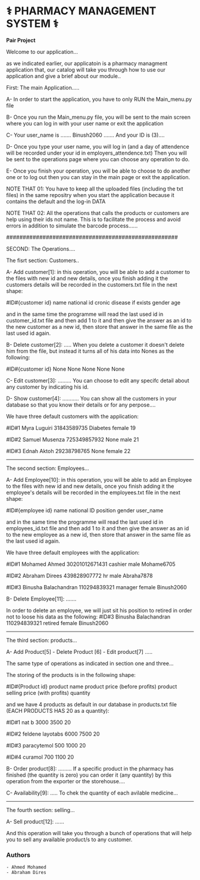 # ⚕️ PHARMACY MANAGEMENT SYSTEM ⚕️ 

**Pair Project**

Welcome to our application...

as we indicated earlier, our applicatoin is a pharmacy managment application that, 
our catalog will take you through how to use our application and give a brief about our module..

First: The main Application.....

A- In order to start the application, you have to only RUN the Main_menu.py file

B- Once you run the Main_menu.py file, you will be sent to the main screen where 
you can log in with your user name or exit the application

C- Your user_name is .......  Binush2060 ....... And your ID is (3)....

D- Once you type your user name, you will log in 
(and a day of attendence will be recorded under your id in employers_attendence.txt)
 Then you will be sent to the operations page where you can choose any operation to do.

E- Once you finish your operation, you will be able to choose to do another one or to log out then you can stay in the 
main page or exit the application.

NOTE THAT 01: 
You have to keep all the uploaded files (including the txt files) in the same repositry when you start the application because it contains the default 
and the log-in DATA

NOTE THAT 02:
All the operations that calls the products or customers are help using their ids not name. This is to facilitate the process and avoid errors
in addition to simulate the barcode process......


####################################################

SECOND: The Operations....

The fisrt section: Customers..

A- Add customer[1]: in this operation, you will be able to add a customer to the files with new id and new details, once you finish adding it
the customers details will be recorded in the customers.txt file in the next shape:

#ID#{customer id}
name
national id
cronic disease if exists
gender
age

and in the same time the programme will read the last used id in customer_id.txt file and then add 1 to it and 
then give the answer as an id to the new customer as a new id, then store that answer in the same file as the last used id again.


B- Delete customer[2]: ..... 
When you delete a customer it doesn't delete him from the file, but instead it turns all of his data into Nones as the following: 

#ID#{customer id}
None
None
None
None
None

C- Edit customer[3]: .........
You can choose to edit any specifc detail about any customer by indicating his id.

D- Show customer[4]: ...........
You can show all the customers in your database so that you know their details or for any perpose....

We have three default customers with the application:

#ID#1
Myra Luguiri
31843589735
Diabetes
female
19

#ID#2
Samuel Musenza
725349857932
None
male
21

#ID#3
Ednah Aktoh
29238798765
None
female
22

************************************************************

The second section: Employees...


A- Add Employee[10]: in this operation, you will be able to add an Employee to the files with new id and new details, once you finish adding it
the employee's details will be recorded in the employees.txt file in the next shape:

#ID#{employee id}
name
national ID
position
gender
user_name

and in the same time the programme will read the last used id in employees_id.txt file and then add 1 to it and 
then give the answer as an id to the new employee as a new id, then store that answer in the same file as the last used id again.

We have three default employees with the application:

#ID#1
Mohamed Ahmed
30201012671431
cashier
male
Mohame6705

#ID#2
Abraham Direes
439828907772
hr
male
Abraha7878

#ID#3
Binusha Balachandran
110294839321
manager
female
Binush2060


B- Delete Employee[11]: .......

In order to delete an employee, we will just sit his position to retired in order not to loose his data as the following:
#ID#3
Binusha Balachandran
110294839321
retired
female
Binush2060


************************************************************

The third section: products...

A- Add Product[5] - Delete Product [6] - Edit product[7] .....

The same type of operations as indicated in section one and three.\..

The storing of the products is in the following shape:

#ID#{Product id}
product name
product price (before profits)
product selling price (with profits)
quantity

and we have 4 products as default in our database in products.txt file (EACH PRODUCTS HAS 20 as a quantity):

#ID#1
nat b
3000
3500
20

#ID#2
feldene layotabs
6000
7500
20

#ID#3
paracytemol
500
1000
20

#ID#4
curamol
700
1100
20


B- Order product[8]: .........
If a specific product in the pharmacy has finished (the quantity is zero) you can order it 
(any quantity) by this operation from the exporter or the storehouse....

C- Availability[9]: .....
To chek the quantity of each avilable medicine...

**************************************************************
The fourth section: selling...

A- Sell product[12]: ......

And this operation will take you through a bunch of operations that will help you to sell any available product/s to any customer.

### Authors 
    - Ahmed Mohamed
    - Abraham Dires

